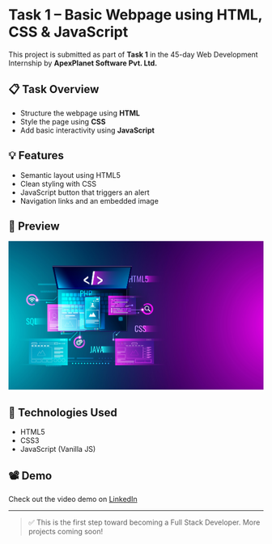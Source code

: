# Task 1 – Basic Webpage using HTML, CSS & JavaScript

This project is submitted as part of **Task 1** in the 45-day Web Development Internship by **ApexPlanet Software Pvt. Ltd.**

## 📋 Task Overview
- Structure the webpage using **HTML**
- Style the page using **CSS**
- Add basic interactivity using **JavaScript**

## 💡 Features
- Semantic layout using HTML5
- Clean styling with CSS
- JavaScript button that triggers an alert
- Navigation links and an embedded image

## 📸 Preview
![Preview](photo.jpg)

## 🧠 Technologies Used
- HTML5
- CSS3
- JavaScript (Vanilla JS)

## 📽️ Demo
Check out the video demo on [LinkedIn]([YOUR_LINKEDIN_VIDEO_LINK_HERE](https://www.linkedin.com/posts/taruni-pallela-249160283_im-thrilled-to-share-that-ive-successfully-activity-7330640506542010378-_fGn?utm_source=share&utm_medium=member_desktop&rcm=ACoAAETmY1kBv-zcJDoCDc8iB_T3pYLhJwyVa8g))

---

> ✅ This is the first step toward becoming a Full Stack Developer. More projects coming soon!
